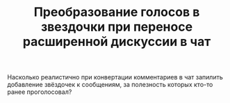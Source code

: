 ﻿---
title: "Преобразование голосов в звездочки при переносе расширенной дискуссии в чат"
se.owner.user_id: 176064
se.owner.display_name: "vp_arth"
se.owner.link: "https://ru.meta.stackoverflow.com/users/176064/vp-arth"
se.link: "https://ru.meta.stackoverflow.com/questions/10943/%d0%9f%d1%80%d0%b5%d0%be%d0%b1%d1%80%d0%b0%d0%b7%d0%be%d0%b2%d0%b0%d0%bd%d0%b8%d0%b5-%d0%b3%d0%be%d0%bb%d0%be%d1%81%d0%be%d0%b2-%d0%b2-%d0%b7%d0%b2%d0%b5%d0%b7%d0%b4%d0%be%d1%87%d0%ba%d0%b8-%d0%bf%d1%80%d0%b8-%d0%bf%d0%b5%d1%80%d0%b5%d0%bd%d0%be%d1%81%d0%b5-%d1%80%d0%b0%d1%81%d1%88%d0%b8%d1%80%d0%b5%d0%bd%d0%bd%d0%be%d0%b9-%d0%b4%d0%b8%d1%81%d0%ba%d1%83%d1%81%d1%81%d0%b8%d0%b8-%d0%b2-%d1%87%d0%b0%d1%82"
se.question_id: 10943
se.post_type: question
---
<p>Насколько реалистично при конвертации комментариев в чат запилить добавление звёздочек к сообщениям, за полезность которых кто-то ранее проголосовал?</p>

